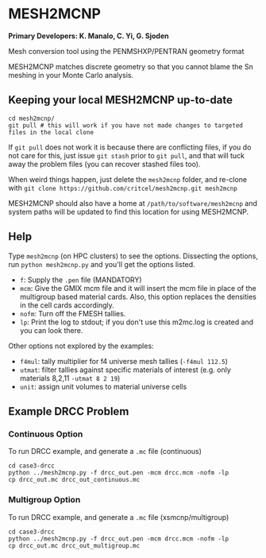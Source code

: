 MESH2MCNP
=========

**Primary Developers: K. Manalo, C. Yi, G. Sjoden**

Mesh conversion tool using the PENMSHXP/PENTRAN geometry format

MESH2MCNP matches discrete geometry so that you cannot blame the Sn meshing in your Monte Carlo analysis.

Keeping your local MESH2MCNP up-to-date
---------------------------------------

```
cd mesh2mcnp/
git pull # this will work if you have not made changes to targeted files in the local clone
```

If `git pull` does not work it is because there are conflicting files, if you do not care for this, just issue `git stash` prior to `git pull`, and that will tuck away the problem files (you can recover stashed files too).

When weird things happen, just delete the `mesh2mcnp` folder, and re-clone with `git clone https://github.com/critcel/mesh2mcnp.git mesh2mcnp`

MESH2MCNP should also have a home at `/path/to/software/mesh2mcnp` and system paths will be updated to find this location for using MESH2MCNP.

Help
----
Type `mesh2mcnp` (on HPC clusters) to see the options.
Dissecting the options, run `python mesh2mcnp.py` and you'll get the options listed.

- `f`: Supply the `.pen` file (MANDATORY)
- `mcm`: Give the GMIX mcm file and it will insert the mcm file in place of the multigroup based material cards.  Also, this option replaces the densities in the cell cards accordingly.
- `nofm`: Turn off the FMESH tallies.
- `lp`: Print the log to stdout; if you don't use this m2mc.log is created and you can look there.

Other options not explored by the examples:

- `f4mul`: tally multiplier for f4 universe mesh tallies (`-f4mul 112.5`)
- `utmat`: filter tallies against specific materials of interest (e.g. only materials 8,2,11 `-utmat 8 2 19`)
- `unit`: assign unit volumes to material universe cells

Example DRCC Problem
--------------------

### Continuous Option
To run DRCC example, and generate a `.mc` file (continuous)
```
cd case3-drcc
python ../mesh2mcnp.py -f drcc_out.pen -mcm drcc.mcm -nofm -lp
cp drcc_out.mc drcc_out_continuous.mc
```
### Multigroup Option
To run DRCC example, and generate a `.mc` file (xsmcnp/multigroup)
```
cd case3-drcc
python ../mesh2mcnp.py -f drcc_out.pen -mcm drcc.mcm -nofm -lp
cp drcc_out.mc drcc_out_multigroup.mc
```

